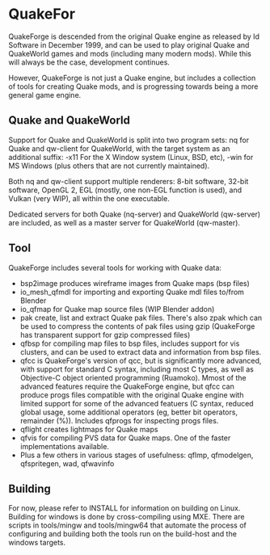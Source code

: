 # QuakeFor

QuakeForge is descended from the original Quake engine as released by Id
Software in December 1999, and can be used to play original Quake and
QuakeWorld games and mods (including many modern mods). While this will
always be the case, development continues.

However, QuakeForge is not just a Quake engine, but includes a
collection of tools for creating Quake mods, and is progressing towards
being a more general game engine.

## Quake and QuakeWorld

Support for Quake and QuakeWorld is split into two program sets: nq for
Quake and qw-client for QuakeWorld, with the target system as an
additional suffix: -x11 For the X Window system (Linux, BSD, etc), -win
for MS Windows (plus others that are not currently maintained).

Both nq and qw-client support multiple renderers: 8-bit software, 32-bit
software, OpenGL 2, EGL (mostly, one non-EGL function is used), and
Vulkan (very WIP), all within the one executable.

Dedicated servers for both Quake (nq-server) and QuakeWorld (qw-server)
are included, as well as a master server for QuakeWorld (qw-master).

## Tool

QuakeForge includes several tools for working with Quake data:
- bsp2image produces wireframe images from Quake maps (bsp files)
- io_mesh_qfmdl for importing and exporting Quake mdl files to/from
  Blender
- io_qfmap for Quake map source files (WIP Blender addon)
- pak create, list and extract Quake pak files. There's also zpak which
  can be used to compress the contents of pak files using gzip
  (QuakeForge has transparent support for gzip compressed files)
- qfbsp for compiling map files to bsp files, includes support for
  vis clusters, and can be used to extract data and information from bsp
  files.
- qfcc is QuakeForge's version of qcc, but is significantly more
  advanced, with support for standard C syntax, including most C types,
  as well as Objective-C object oriented programming (Ruamoko). Mmost of
  the advanced features require the QuakeForge engine, but qfcc can
  produce progs files compatible with the original Quake engine with
  limited support for some of the advanced featuers (C syntax, reduced
  global usage, some additional operators (eg, better bit operators,
  remainder (%)). Includes qfprogs for inspecting progs files.
- qflight creates lightmaps for Quake maps
- qfvis for compiling PVS data for Quake maps. One of the faster
  implementations available.
- Plus a few others in various stages of usefulness: qflmp, qfmodelgen,
  qfspritegen, wad, qfwavinfo

## Building

For now, please refer to INSTALL for information on building on Linux.
Building for windows is done by cross-compiling using MXE. There are
scripts in tools/mingw and tools/mingw64 that automate the process of
configuring and building both the tools run on the build-host and the
windows targets.
